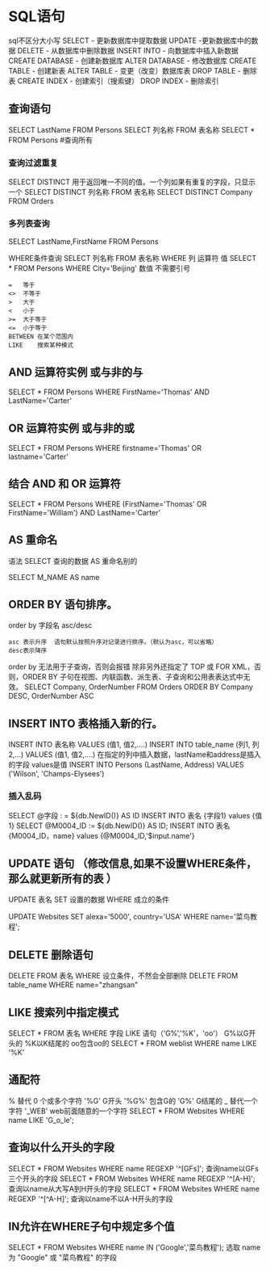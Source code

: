 # SQL语句

sql不区分大小写
SELECT - 更新数据库中提取数据
UPDATE -更新数据库中的数据
DELETE - 从数据库中删除数据
INSERT INTO - 向数据库中插入新数据
CREATE DATABASE - 创建新数据库
ALTER DATABASE - 修改数据库
CREATE TABLE - 创建新表
ALTER TABLE - 变更（改变）数据库表
DROP TABLE - 删除表
CREATE INDEX - 创建索引（搜索键）
DROP INDEX - 删除索引



## 查询语句

SELECT LastName FROM Persons
SELECT 列名称 FROM 表名称
SELECT * FROM Persons   #查询所有

### 查询过滤重复

SELECT DISTINCT 用于返回唯一不同的值。一个列如果有重复的字段，只显示一个
SELECT DISTINCT 列名称 FROM 表名称
SELECT DISTINCT Company FROM Orders 

### 多列表查询

SELECT LastName,FirstName FROM Persons

WHERE条件查询
SELECT 列名称 FROM 表名称 WHERE 列 运算符 值
SELECT * FROM Persons WHERE City='Beijing'
数值 不需要引号

```
=	等于
<>	不等于
>	大于
<	小于
>=	大于等于
<=	小于等于
BETWEEN	在某个范围内
LIKE	搜索某种模式
```



## AND 运算符实例 或与非的与

SELECT * FROM Persons WHERE FirstName='Thomas' AND LastName='Carter'

## OR 运算符实例 或与非的或

SELECT * FROM Persons WHERE firstname='Thomas' OR lastname='Carter'

## 结合 AND 和 OR 运算符

SELECT * FROM Persons WHERE (FirstName='Thomas' OR FirstName='William')
AND LastName='Carter'

## AS 重命名

语法 SELECT 查询的数据 AS  重命名别的

SELECT M_NAME  AS  name

## ORDER BY 语句排序。

 order by 字段名 asc/desc  

    asc 表示升序  语句默认按照升序对记录进行排序。（默认为asc，可以省略）
    desc表示降序
order by 无法用于子查询，否则会报错
除非另外还指定了 TOP 或 FOR XML，否则，ORDER BY 子句在视图、内联函数、派生表、子查询和公用表表达式中无效。
SELECT Company, OrderNumber FROM Orders ORDER BY Company DESC, OrderNumber ASC

## INSERT INTO 表格插入新的行。

INSERT INTO 表名称 VALUES (值1, 值2,....)
INSERT INTO table_name (列1, 列2,...) VALUES (值1, 值2,....)
在指定的列中插入数据，lastName和address是插入的字段 values是值
INSERT INTO Persons (LastName, Address) VALUES ('Wilson', 'Champs-Elysees')

### 插入乱码

SELECT @字段 : = ${db.NewID()} AS ID
INSERT INTO 表名 {字段1} values {值1}
SELECT @M0004_ID := ${db.NewID()} AS ID;
INSERT INTO 表名 {M0004_ID，name} values {@M0004_ID,'$input.name'}

## UPDATE 语句 （修改信息,如果不设置WHERE条件，那么就更新所有的表 ）

UPDATE 表名
SET 设置的数据
WHERE 成立的条件

UPDATE Websites 
SET alexa='5000', country='USA' 
WHERE name='菜鸟教程';

## DELETE 删除语句

DELETE FROM 表名
WHERE 设立条件，不然会全部删除
DELETE FROM table_name
WHERE name="zhangsan"

## LIKE 搜索列中指定模式

SELECT * FROM 表名
WHERE 字段 LIKE 语句（‘G%’,'%K'，'oo'）
G%以G开头的   %K以K结尾的 oo包含oo的
SELECT * FROM weblist
WHERE name LIKE '%K'

## 通配符 

% 替代 0 个或多个字符 '%G' G开头 '%G%'  包含G的  'G%' G结尾的
_   替代一个字符 '_WEB'      web前面随意的一个字符
SELECT * FROM Websites
WHERE name LIKE 'G_o_le';

## 查询以什么开头的字段

SELECT * FROM Websites
WHERE name REGEXP '^[GFs]';   查询name以GFs三个开头的字段
SELECT * FROM Websites
WHERE name REGEXP '^[A-H]'; 查询以name从大写A到H开头的字段
SELECT * FROM Websites
WHERE name REGEXP '^[^A-H]';  查询以name不以A-H开头的字段

## IN允许在WHERE子句中规定多个值

SELECT * FROM Websites
WHERE name IN ('Google','菜鸟教程');  选取 name 为 "Google" 或 "菜鸟教程" 的字段


